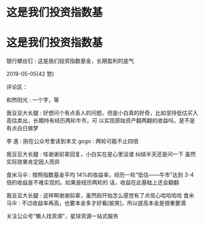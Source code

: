 # 这是我们投资指数基

# 这是我们投资指数基

银行螺丝钉 : 这是我们投资指数基金，长期盈利的底气

2019-05-05(42 赞)

评论区：

和煦阳光 : 一个字，等

我豆豆大长腿 : 好想问个有点丢人的问题，但是小白真的好奇，比如坚持低估买入高估卖出，长期持有经历两轮牛市，可 以实现原始资产翻两翻的收益吗，是不是有点白日做梦

李 進 : 刚在公众号里读到本文 gogo : 两轮可能不止四倍

我豆豆大长腿 : 哇谢谢前辈回复，小白实在是心里没谱 纠结半天还是问一下 虽然实际效果肯定因人而异

食米马伞 : 按照指数基金平均 14%的收益率，经历一轮“低估——牛市”达到 3-4 倍的收益是不难实现的。如果是经历两轮的 话，收益在此基础上还会翻翻

我豆豆大长腿 : 这样啊谢谢前辈，虽然刚开始怎么感觉有了点信心哈哈哈哈 食米马伞 : 不过收益率再高，也要本金多才好看[偷笑]，所以提高本金是很重要滴

关注公众号"懒人找资源"，星球资源一站式服务